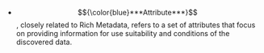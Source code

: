  * $${\color{blue}***Attribute***}$$, closely related to Rich Metadata, refers to a set of attributes that focus on providing information for use suitability and conditions of the discovered data.
